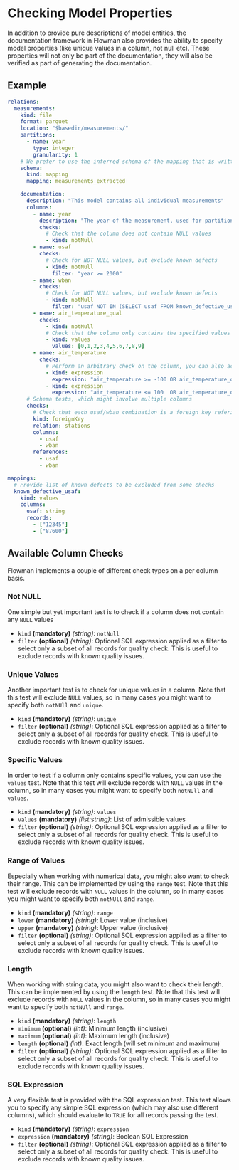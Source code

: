 # Checking Model Properties

In addition to provide pure descriptions of model entities, the documentation framework in Flowman also provides
the ability to specify model properties (like unique values in a column, not null etc). These properties will not only
be part of the documentation, they will also be verified as part of generating the documentation.


## Example

```yaml
relations:
  measurements:
    kind: file
    format: parquet
    location: "$basedir/measurements/"
    partitions:
      - name: year
        type: integer
        granularity: 1
    # We prefer to use the inferred schema of the mapping that is written into the relation
    schema:
      kind: mapping
      mapping: measurements_extracted

    documentation:
      description: "This model contains all individual measurements"
      columns:
        - name: year
          description: "The year of the measurement, used for partitioning the data"
          checks:
            # Check that the column does not contain NULL values
            - kind: notNull
        - name: usaf
          checks:
            # Check for NOT NULL values, but exclude known defects
            - kind: notNull
              filter: "year >= 2000"
        - name: wban
          checks:
            # Check for NOT NULL values, but exclude known defects
            - kind: notNull
              filter: "usaf NOT IN (SELECT usaf FROM known_defective_usaf)"
        - name: air_temperature_qual
          checks:
            - kind: notNull
            # Check that the column only contains the specified values
            - kind: values
              values: [0,1,2,3,4,5,6,7,8,9]
        - name: air_temperature
          checks:
            # Perform an arbitrary check on the column, you can also access other columns
            - kind: expression
              expression: "air_temperature >= -100 OR air_temperature_qual <> 1"
            - kind: expression
              expression: "air_temperature <= 100  OR air_temperature_qual <> 1"
      # Schema tests, which might involve multiple columns
      checks:
        # Check that each usaf/wban combination is a foreign key refering to the "stations" relation          
        kind: foreignKey
        relation: stations
        columns:
          - usaf
          - wban
        references:
          - usaf
          - wban

mappings:
  # Provide list of known defects to be excluded from some checks
  known_defective_usaf:
    kind: values
    columns:
      usaf: string
      records:
        - ["12345"]
        - ["87600"]
```

## Available Column Checks

Flowman implements a couple of different check types on a per column basis. 

### Not NULL

One simple but yet important test is to check if a column does not contain any `NULL` values

* `kind` **(mandatory)** *(string)*: `notNull`
* `filter` **(optional)** *(string)*:
Optional SQL expression applied as a filter to select only a subset of all records for quality check. This is useful
to exclude records with known quality issues.


### Unique Values

Another important test is to check for unique values in a column. Note that this test will exclude `NULL` values,
so in many cases you might want to specify both `notNUll` and `unique`.

* `kind` **(mandatory)** *(string)*: `unique`
* `filter` **(optional)** *(string)*:
  Optional SQL expression applied as a filter to select only a subset of all records for quality check. This is useful
  to exclude records with known quality issues.


### Specific Values

In order to test if a column only contains specific values, you can use the `values` test.  Note that this test will 
exclude records with `NULL` values in the column, so in many cases you might want to specify both `notNUll` and `values`.

* `kind` **(mandatory)** *(string)*: `values`
* `values` **(mandatory)** *(list:string)*: List of admissible values
* `filter` **(optional)** *(string)*:
  Optional SQL expression applied as a filter to select only a subset of all records for quality check. This is useful
  to exclude records with known quality issues.


### Range of  Values

Especially when working with numerical data, you might also want to check their range. This can be implemented by using
the `range` test. Note that this test will exclude records with `NULL` values in the column, so in many cases you might
want to specify both `notNUll` and `range`.

* `kind` **(mandatory)** *(string)*: `range`
* `lower` **(mandatory)** *(string)*: Lower value (inclusive)
* `upper` **(mandatory)** *(string)*: Upper value (inclusive)
* `filter` **(optional)** *(string)*:
  Optional SQL expression applied as a filter to select only a subset of all records for quality check. This is useful
  to exclude records with known quality issues.


### Length

When working with string data, you might also want to check their length. This can be implemented by using
the `length` test. Note that this test will exclude records with `NULL` values in the column, so in many cases you might
want to specify both `notNUll` and `range`.

* `kind` **(mandatory)** *(string)*: `length`
* `minimum` **(optional)** *(int)*: Minimum length (inclusive)
* `maximum` **(optional)** *(int)*: Maximum length (inclusive)
* `length` **(optional)** *(int)*: Exact length (will set minimum and maximum)
* `filter` **(optional)** *(string)*:
  Optional SQL expression applied as a filter to select only a subset of all records for quality check. This is useful
  to exclude records with known quality issues.


### SQL Expression

A very flexible test is provided with the SQL expression test. This test allows you to specify any simple SQL expression
(which may also use different columns), which should evaluate to `TRUE` for all records passing the test.

* `kind` **(mandatory)** *(string)*: `expression`
* `expression` **(mandatory)** *(string)*: Boolean SQL Expression
* `filter` **(optional)** *(string)*:
  Optional SQL expression applied as a filter to select only a subset of all records for quality check. This is useful
  to exclude records with known quality issues.
